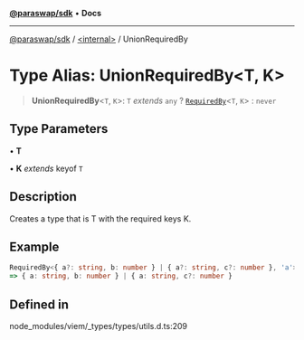 [**@paraswap/sdk**](../../README.md) • **Docs**

***

[@paraswap/sdk](../../globals.md) / [\<internal\>](../README.md) / UnionRequiredBy

# Type Alias: UnionRequiredBy\<T, K\>

> **UnionRequiredBy**\<`T`, `K`\>: `T` *extends* `any` ? [`RequiredBy`](RequiredBy.md)\<`T`, `K`\> : `never`

## Type Parameters

• **T**

• **K** *extends* keyof `T`

## Description

Creates a type that is T with the required keys K.

## Example

```ts
RequiredBy<{ a?: string, b: number } | { a?: string, c?: number }, 'a'>
=> { a: string, b: number } | { a: string, c?: number }
```

## Defined in

node\_modules/viem/\_types/types/utils.d.ts:209
